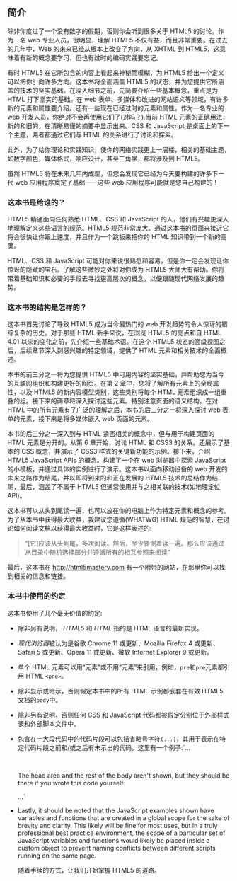 ## 简介

除非你度过了一个没有数字的假期，否则你会听到很多关于 HTML5 的讨论。作为一名 web 专业人员，很明显，理解 HTML5 不仅有益，而且非常重要。在过去的几年中，Web 的未来已经从根本上改变了方向，从 XHTML 到 HTML5，这意味着有新的概念要学习，但也有过时的编码实践要忘记。

有时 HTML5 在它所包含的内容上看起来神秘而模糊，为 HTML5 给出一个定义可以把你引向许多方向。这本书将全面涵盖 HTML5 的状态，并为您提供它所涵盖的技术的坚实基础。在深入细节之前，先简要介绍一些基本概念，重点是为 HTML 打下坚实的基础。在 web 表单、多媒体和改进的网站语义等领域，有许多新的元素和属性要介绍。还有一些现在已经过时的元素和属性，作为一名专业的 web 开发人员，你绝对不会再使用它们了(对吗？).当前 HTML 元素的正确用法，新的和旧的，在清晰易懂的摘要中显示出来。CSS 和 JavaScript 是桌面上的下一个主题，两者都通过它们与 HTML 的关系进行了讨论和探索。

此外，为了给你理论和实践知识，使你的网络实践更上一层楼，相关的基础主题，如数字颜色，媒体格式，响应设计，甚至三角学，都将涉及到 HTML5。

虽然 HTML5 将在未来几年内成型，但您会发现它已经为今天要构建的许多下一代 web 应用程序奠定了基础——这些 web 应用程序可能就是您自己构建的！

### 这本书是给谁的？

HTML5 精通面向任何熟悉 HTML、CSS 和 JavaScript 的人，他们有兴趣更深入地理解定义这些语言的规范。HTML5 规范非常庞大。通过这本书的页面来接近它将会很快让你跟上速度，并且作为一个跳板来把你的 HTML 知识带到一个新的高度。

HTML、CSS 和 JavaScript 可能对你来说很熟悉和容易，但是你一定会发现让你惊讶的隐藏的宝石。了解这些微妙之处将对你成为 HTML5 大师大有帮助。你将带着基础知识和必要的手段去寻找更高层次的概念，以便跟随现代网络发展的趋势。

### 这本书的结构是怎样的？

这本书首先讨论了导致 HTML5 成为当今最热门的 web 开发趋势的令人惊讶的错综复杂的历史。对于那些 HTML 新手来说，在浏览 HTML5 的亮点和自 HTML 4.01 以来的变化之前，先介绍一些基础术语。在这个 HTML5 状态的高级视图之后，后续章节深入到感兴趣的特定领域，提供了 HTML 元素和相关技术的全面概述。

本书的前三分之一将为您提供 HTML5 中可用内容的坚实基础，并帮助您为当今的互联网组织和构建更好的网页。在第 2 章中，您将了解所有元素上的全局属性，以及 HTML5 的新内容模型类别，这些类别将每个 HTML 元素组织成一组重叠的组。接下来的两章将深入探讨这些元素。特别注意页面的语义结构。在对 HTML 中的所有元素有了广泛的理解之后，本书的后三分之一将深入探讨 web 表单的元素，接下来是将多媒体嵌入 web 页面的元素。

本书的后三分之一深入到与 HTML 紧密相关的概念中，但与用于构建页面的 HTML 元素是分开的。从第 6 章开始，讨论 HTML 和 CSS3 的关系。还展示了基本的 CSS 概念，并演示了 CSS3 样式的关键新功能的示例。接下来，介绍 HTML5 JavaScript APIs 的概念。构建了一个在 web 浏览器中探索 JavaScript 的小模板，并通过具体的实例进行了演示。这本书以面向移动设备的 web 开发的未来之路作为结尾，并以即将到来的和正在发展的 HTML5 技术的总结作为结尾，最后，涵盖了不属于 HTML5 但通常使用并与之相关联的技术(如地理定位 API)。

这本书可以从头到尾读一遍，也可以放在你的电脑上作为特定元素和概念的参考。为了从本书中获得最大收益，我建议您遵循(WHATWG) HTML 规范的智慧，在讨论如何阅读文档以获得最大收益时，它是这样表述的:

> “[它]应该从头到尾，多次阅读。然后，至少要倒着读一遍。那么应该通过从目录中随机选择部分并遵循所有的相互参照来阅读”

最后，这本书在 http://html5mastery.com 有一个附带的网站，在那里你可以找到相关的信息和链接。

### 本书中使用的约定

这本书使用了几个毫无价值的约定:

*   除非另有说明， *HTML5* 和 *HTML* 指的是 HTML 语言的最新实现。
*   *现代浏览器*被认为是谷歌 Chrome 11 或更新、Mozilla Firefox 4 或更新、Safari 5 或更新、Opera 11 或更新、微软 Internet Explorer 9 或更新。
*   单个 HTML 元素可以用“元素”或不用“元素”来引用，例如，`pre`和`pre`元素都引用 HTML `<pre>`。
*   除非显示或暗示，否则假定本书中的所有 HTML 示例都嵌套在有效 HTML5 文档的`body`中。
*   除非另有说明，否则任何 CSS 和 JavaScript 代码都被假定分别位于外部样式表和外部脚本文件中。
*   包含在一大段代码中的代码片段可以包括省略号字符`(...)`，其用于表示在特定代码片段之前和/或之后有未示出的代码。这里有一个例子:`...
    <body>
              <p>The head area and the rest of the body aren't shown, but they should be
    there if you wrote this code yourself.</p>
    ...`
*   Lastly, it should be noted that the JavaScript examples shown have variables and functions that are created in a global scope for the sake of brevity and clarity. This likely will be fine for most uses, but in a truly professional best practice environment, the scope of a particular set of JavaScript variables and functions would likely be placed inside a custom object to prevent naming conflicts between different scripts running on the same page.

    随着手续的方式，让我们开始掌握 HTML5 的道路。